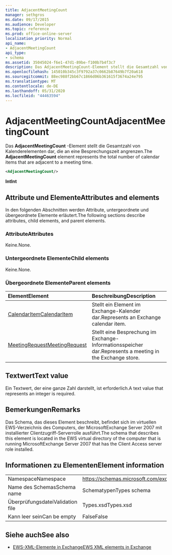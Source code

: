 ```yaml
---
title: AdjacentMeetingCount
manager: sethgros
ms.date: 09/17/2015
ms.audience: Developer
ms.topic: reference
ms.prod: office-online-server
localization_priority: Normal
api_name:
- AdjacentMeetingCount
api_type:
- schema
ms.assetid: 35045024-f6e1-47d1-89be-f100b7b4f3c7
description: Das AdjacentMeetingCount-Element stellt die Gesamtzahl von Kalenderelementen dar, die an eine Besprechungszeit angrenzen.
ms.openlocfilehash: 145010b345c3f9792a37c0662b87649b7f20a618
ms.sourcegitcommit: 88ec988f2bb67c1866d06b361615f3674a24e795
ms.translationtype: MT
ms.contentlocale: de-DE
ms.lasthandoff: 05/31/2020
ms.locfileid: "44463594"
---
```

# <a name="adjacentmeetingcount"></a><span data-ttu-id="875bb-103">AdjacentMeetingCount</span><span class="sxs-lookup"><span data-stu-id="875bb-103">AdjacentMeetingCount</span></span>

<span data-ttu-id="875bb-104">Das **AdjacentMeetingCount** -Element stellt die Gesamtzahl von Kalenderelementen dar, die an eine Besprechungszeit angrenzen.</span><span class="sxs-lookup"><span data-stu-id="875bb-104">The **AdjacentMeetingCount** element represents the total number of calendar items that are adjacent to a meeting time.</span></span> 
  
```xml
<AdjacentMeetingCount/>
```

 <span data-ttu-id="875bb-105">**Int**</span><span class="sxs-lookup"><span data-stu-id="875bb-105">**Int**</span></span>
## <a name="attributes-and-elements"></a><span data-ttu-id="875bb-106">Attribute und Elemente</span><span class="sxs-lookup"><span data-stu-id="875bb-106">Attributes and elements</span></span>

<span data-ttu-id="875bb-107">In den folgenden Abschnitten werden Attribute, untergeordnete und übergeordnete Elemente erläutert.</span><span class="sxs-lookup"><span data-stu-id="875bb-107">The following sections describe attributes, child elements, and parent elements.</span></span>
  
### <a name="attributes"></a><span data-ttu-id="875bb-108">Attribute</span><span class="sxs-lookup"><span data-stu-id="875bb-108">Attributes</span></span>

<span data-ttu-id="875bb-109">Keine.</span><span class="sxs-lookup"><span data-stu-id="875bb-109">None.</span></span>
  
### <a name="child-elements"></a><span data-ttu-id="875bb-110">Untergeordnete Elemente</span><span class="sxs-lookup"><span data-stu-id="875bb-110">Child elements</span></span>

<span data-ttu-id="875bb-111">Keine.</span><span class="sxs-lookup"><span data-stu-id="875bb-111">None.</span></span>
  
### <a name="parent-elements"></a><span data-ttu-id="875bb-112">Übergeordnete Elemente</span><span class="sxs-lookup"><span data-stu-id="875bb-112">Parent elements</span></span>

|<span data-ttu-id="875bb-113">**Element**</span><span class="sxs-lookup"><span data-stu-id="875bb-113">**Element**</span></span>|<span data-ttu-id="875bb-114">**Beschreibung**</span><span class="sxs-lookup"><span data-stu-id="875bb-114">**Description**</span></span>|
|:-----|:-----|
|[<span data-ttu-id="875bb-115">CalendarItem</span><span class="sxs-lookup"><span data-stu-id="875bb-115">CalendarItem</span></span>](calendaritem.md) <br/> |<span data-ttu-id="875bb-116">Stellt ein Element im Exchange-Kalender dar.</span><span class="sxs-lookup"><span data-stu-id="875bb-116">Represents an Exchange calendar item.</span></span>  <br/> |
|[<span data-ttu-id="875bb-117">MeetingRequest</span><span class="sxs-lookup"><span data-stu-id="875bb-117">MeetingRequest</span></span>](meetingrequest.md) <br/> |<span data-ttu-id="875bb-118">Stellt eine Besprechung im Exchange-Informationsspeicher dar.</span><span class="sxs-lookup"><span data-stu-id="875bb-118">Represents a meeting in the Exchange store.</span></span>  <br/> |
   
## <a name="text-value"></a><span data-ttu-id="875bb-119">Textwert</span><span class="sxs-lookup"><span data-stu-id="875bb-119">Text value</span></span>

<span data-ttu-id="875bb-120">Ein Textwert, der eine ganze Zahl darstellt, ist erforderlich.</span><span class="sxs-lookup"><span data-stu-id="875bb-120">A text value that represents an integer is required.</span></span>
  
## <a name="remarks"></a><span data-ttu-id="875bb-121">Bemerkungen</span><span class="sxs-lookup"><span data-stu-id="875bb-121">Remarks</span></span>

<span data-ttu-id="875bb-122">Das Schema, das dieses Element beschreibt, befindet sich im virtuellen EWS-Verzeichnis des Computers, der MicrosoftExchange Server 2007 mit installierter Clientzugriff-Serverrolle ausführt.</span><span class="sxs-lookup"><span data-stu-id="875bb-122">The schema that describes this element is located in the EWS virtual directory of the computer that is running MicrosoftExchange Server 2007 that has the Client Access server role installed.</span></span>
  
## <a name="element-information"></a><span data-ttu-id="875bb-123">Informationen zu Elementen</span><span class="sxs-lookup"><span data-stu-id="875bb-123">Element information</span></span>

|||
|:-----|:-----|
|<span data-ttu-id="875bb-124">Namespace</span><span class="sxs-lookup"><span data-stu-id="875bb-124">Namespace</span></span>  <br/> |https://schemas.microsoft.com/exchange/services/2006/types  <br/> |
|<span data-ttu-id="875bb-125">Name des Schemas</span><span class="sxs-lookup"><span data-stu-id="875bb-125">Schema name</span></span>  <br/> |<span data-ttu-id="875bb-126">Schematypen</span><span class="sxs-lookup"><span data-stu-id="875bb-126">Types schema</span></span>  <br/> |
|<span data-ttu-id="875bb-127">Überprüfungsdatei</span><span class="sxs-lookup"><span data-stu-id="875bb-127">Validation file</span></span>  <br/> |<span data-ttu-id="875bb-128">Types.xsd</span><span class="sxs-lookup"><span data-stu-id="875bb-128">Types.xsd</span></span>  <br/> |
|<span data-ttu-id="875bb-129">Kann leer sein</span><span class="sxs-lookup"><span data-stu-id="875bb-129">Can be empty</span></span>  <br/> |<span data-ttu-id="875bb-130">False</span><span class="sxs-lookup"><span data-stu-id="875bb-130">False</span></span>  <br/> |
   
## <a name="see-also"></a><span data-ttu-id="875bb-131">Siehe auch</span><span class="sxs-lookup"><span data-stu-id="875bb-131">See also</span></span>

- [<span data-ttu-id="875bb-132">EWS-XML-Elemente in Exchange</span><span class="sxs-lookup"><span data-stu-id="875bb-132">EWS XML elements in Exchange</span></span>](ews-xml-elements-in-exchange.md)

